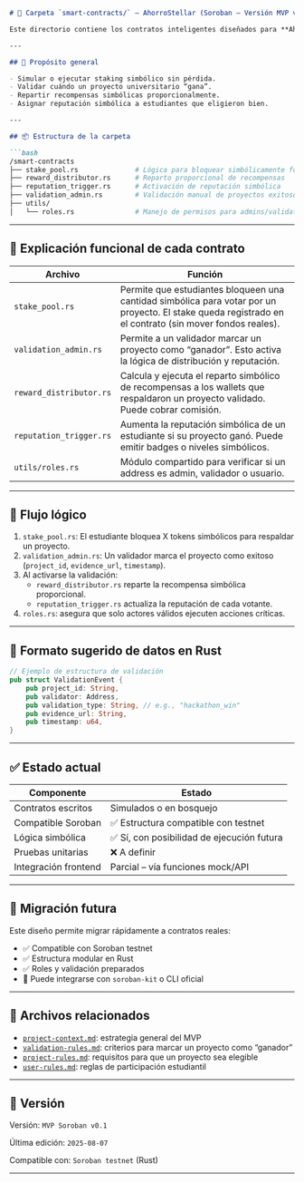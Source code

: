 ```markdown
# 📁 Carpeta `smart-contracts/` – AhorroStellar (Soroban – Versión MVP v0.1)

Este directorio contiene los contratos inteligentes diseñados para **AhorroStellar** en la red **Stellar/Soroban**. Cada contrato está escrito o planificado en **Rust**, compatible con el entorno de Soroban en testnet. Representan la lógica simbólica o ejecutable del sistema: staking, validación de éxito, distribución de recompensas y reputación estudiantil.

---

## 🎯 Propósito general

- Simular o ejecutar staking simbólico sin pérdida.
- Validar cuándo un proyecto universitario “gana”.
- Repartir recompensas simbólicas proporcionalmente.
- Asignar reputación simbólica a estudiantes que eligieron bien.

---

## 📦 Estructura de la carpeta

```bash
/smart-contracts
├── stake_pool.rs              # Lógica para bloquear simbólicamente fondos
├── reward_distributor.rs      # Reparto proporcional de recompensas
├── reputation_trigger.rs      # Activación de reputación simbólica
├── validation_admin.rs        # Validación manual de proyectos exitosos
├── utils/
│   └── roles.rs               # Manejo de permisos para admins/validators

```

---

## 🧠 Explicación funcional de cada contrato

| Archivo | Función |
| --- | --- |
| `stake_pool.rs` | Permite que estudiantes bloqueen una cantidad simbólica para votar por un proyecto. El stake queda registrado en el contrato (sin mover fondos reales). |
| `validation_admin.rs` | Permite a un validador marcar un proyecto como “ganador”. Esto activa la lógica de distribución y reputación. |
| `reward_distributor.rs` | Calcula y ejecuta el reparto simbólico de recompensas a los wallets que respaldaron un proyecto validado. Puede cobrar comisión. |
| `reputation_trigger.rs` | Aumenta la reputación simbólica de un estudiante si su proyecto ganó. Puede emitir badges o niveles simbólicos. |
| `utils/roles.rs` | Módulo compartido para verificar si un address es admin, validador o usuario. |

---

## 🔁 Flujo lógico

1. `stake_pool.rs`: El estudiante bloquea X tokens simbólicos para respaldar un proyecto.
2. `validation_admin.rs`: Un validador marca el proyecto como exitoso (`project_id`, `evidence_url`, `timestamp`).
3. Al activarse la validación:
    - `reward_distributor.rs` reparte la recompensa simbólica proporcional.
    - `reputation_trigger.rs` actualiza la reputación de cada votante.
4. `roles.rs`: asegura que solo actores válidos ejecuten acciones críticas.

---

## 📄 Formato sugerido de datos en Rust

```rust
// Ejemplo de estructura de validación
pub struct ValidationEvent {
    pub project_id: String,
    pub validator: Address,
    pub validation_type: String, // e.g., "hackathon_win"
    pub evidence_url: String,
    pub timestamp: u64,
}

```

---

## ✅ Estado actual

| Componente | Estado |
| --- | --- |
| Contratos escritos | Simulados o en bosquejo |
| Compatible Soroban | ✅ Estructura compatible con testnet |
| Lógica simbólica | ✅ Sí, con posibilidad de ejecución futura |
| Pruebas unitarias | ❌ A definir |
| Integración frontend | Parcial – vía funciones mock/API |

---

## 🚀 Migración futura

Este diseño permite migrar rápidamente a contratos reales:

- ✅ Compatible con Soroban testnet
- ✅ Estructura modular en Rust
- ✅ Roles y validación preparados
- 🔁 Puede integrarse con `soroban-kit` o CLI oficial

---

## 📎 Archivos relacionados

- [`project-context.md`](https://chatgpt.com/project-context.md): estrategia general del MVP
- [`validation-rules.md`](https://chatgpt.com/validation-rules.md): criterios para marcar un proyecto como “ganador”
- [`project-rules.md`](https://chatgpt.com/project-rules.md): requisitos para que un proyecto sea elegible
- [`user-rules.md`](https://chatgpt.com/user-rules.md): reglas de participación estudiantil

---

## 📅 Versión

Versión: `MVP Soroban v0.1`

Última edición: `2025-08-07`

Compatible con: `Soroban testnet` (Rust)

---